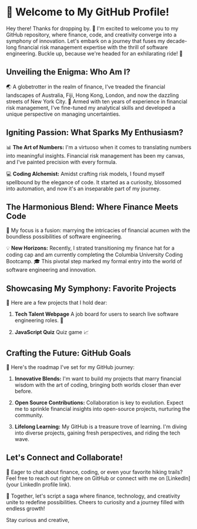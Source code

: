 # 👋 Welcome to My GitHub Profile!

Hey there! Thanks for dropping by. 🌟 I'm excited to welcome you to my GitHub repository, where finance, code, and creativity converge into a symphony of innovation. Let's embark on a journey that fuses my decade-long financial risk management expertise with the thrill of software engineering. Buckle up, because we're headed for an exhilarating ride! 🚀

## Unveiling the Enigma: Who Am I?

🌏 A globetrotter in the realm of finance, I've treaded the financial landscapes of Australia, Fiji, Hong Kong, London, and now the dazzling streets of New York City. 🌆 Armed with ten years of experience in financial risk management, I've fine-tuned my analytical skills and developed a unique perspective on managing uncertainties.

## Igniting Passion: What Sparks My Enthusiasm?

📊 **The Art of Numbers:** I'm a virtuoso when it comes to translating numbers into meaningful insights. Financial risk management has been my canvas, and I've painted precision with every formula.

💻 **Coding Alchemist:** Amidst crafting risk models, I found myself spellbound by the elegance of code. It started as a curiosity, blossomed into automation, and now it's an inseparable part of my journey.

## The Harmonious Blend: Where Finance Meets Code

💼 My focus is a fusion: marrying the intricacies of financial acumen with the boundless possibilities of software engineering.

💡 **New Horizons:** Recently, I strated transitioning my finance hat for a coding cap and am currently completing the Columbia University Coding Bootcamp. 🎓 This pivotal step marked my formal entry into the world of software engineering and innovation.

## Showcasing My Symphony: Favorite Projects

🌟 Here are a few projects that I hold dear:

1.  **Tech Talent Webpage** A job board for users to search live software engineering roles. 🤖

2.  **JavaScript Quiz** Quiz game 📈

## Crafting the Future: GitHub Goals

🌱 Here's the roadmap I've set for my GitHub journey:

1. **Innovative Blends:** I'm want to build my projects that marry financial wisdom with the art of coding, bringing both worlds closer than ever before.

2. **Open Source Contributions:** Collaboration is key to evolution. Expect me to sprinkle financial insights into open-source projects, nurturing the community.

3. **Lifelong Learning:** My GitHub is a treasure trove of learning. I'm diving into diverse projects, gaining fresh perspectives, and riding the tech wave.

## Let's Connect and Collaborate!

💬 Eager to chat about finance, coding, or even your favorite hiking trails? Feel free to reach out right here on GitHub or connect with me on [LinkedIn](your LinkedIn profile link).

🚀 Together, let's script a saga where finance, technology, and creativity unite to redefine possibilities. Cheers to curiosity and a journey filled with endless growth!

Stay curious and creative,
